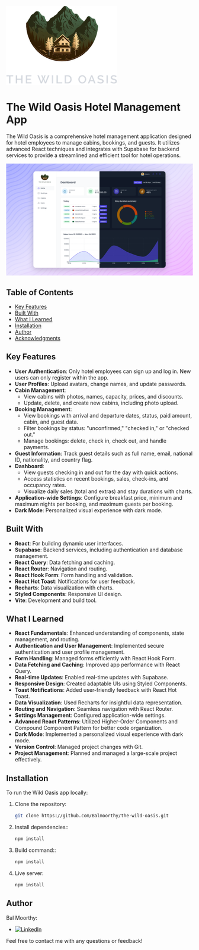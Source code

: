 ![Logo](./public/logo-dark.png)

# The Wild Oasis Hotel Management App

The Wild Oasis is a comprehensive hotel management application designed for hotel employees to manage cabins, bookings, and guests. It utilizes advanced React techniques and integrates with Supabase for backend services to provide a streamlined and efficient tool for hotel operations.

![Home Page](./public/thumbnail-preview.png)

## Table of Contents

- [Key Features](#key-features)
- [Built With](#built-with)
- [What I Learned](#what-i-learned)
- [Installation](#installation)
- [Author](#author)
- [Acknowledgments](#acknowledgments)

## Key Features

- **User Authentication**: Only hotel employees can sign up and log in. New users can only register within the app.
- **User Profiles**: Upload avatars, change names, and update passwords.
- **Cabin Management**:
  - View cabins with photos, names, capacity, prices, and discounts.
  - Update, delete, and create new cabins, including photo upload.
- **Booking Management**:
  - View bookings with arrival and departure dates, status, paid amount, cabin, and guest data.
  - Filter bookings by status: "unconfirmed," "checked in," or "checked out."
  - Manage bookings: delete, check in, check out, and handle payments.
- **Guest Information**: Track guest details such as full name, email, national ID, nationality, and country flag.
- **Dashboard**:
  - View guests checking in and out for the day with quick actions.
  - Access statistics on recent bookings, sales, check-ins, and occupancy rates.
  - Visualize daily sales (total and extras) and stay durations with charts.
- **Application-wide Settings**: Configure breakfast price, minimum and maximum nights per booking, and maximum guests per booking.
- **Dark Mode**: Personalized visual experience with dark mode.

## Built With

- **React**: For building dynamic user interfaces.
- **Supabase**: Backend services, including authentication and database management.
- **React Query**: Data fetching and caching.
- **React Router**: Navigation and routing.
- **React Hook Form**: Form handling and validation.
- **React Hot Toast**: Notifications for user feedback.
- **Recharts**: Data visualization with charts.
- **Styled Components**: Responsive UI design.
- **Vite**: Development and build tool.

## What I Learned

- **React Fundamentals**: Enhanced understanding of components, state management, and routing.
- **Authentication and User Management**: Implemented secure authentication and user profile management.
- **Form Handling**: Managed forms efficiently with React Hook Form.
- **Data Fetching and Caching**: Improved app performance with React Query.
- **Real-time Updates**: Enabled real-time updates with Supabase.
- **Responsive Design**: Created adaptable UIs using Styled Components.
- **Toast Notifications**: Added user-friendly feedback with React Hot Toast.
- **Data Visualization**: Used Recharts for insightful data representation.
- **Routing and Navigation**: Seamless navigation with React Router.
- **Settings Management**: Configured application-wide settings.
- **Advanced React Patterns**: Utilized Higher-Order Components and Compound Component Pattern for better code organization.
- **Dark Mode**: Implemented a personalized visual experience with dark mode.
- **Version Control**: Managed project changes with Git.
- **Project Management**: Planned and managed a large-scale project effectively.

## Installation

To run the Wild Oasis app locally:

1. Clone the repository:
   ```bash
   git clone https://github.com/Balmoorthy/the-wild-oasis.git
   ```
2. Install dependencies::
   ```bash
   npm install
   ```
3. Build command::
   ```bash
   npm install
   ```
4. Live server:
   ```bash
   npm install
   ```

## Author

Bal Moorthy:
- [![LinkedIn](https://img.shields.io/badge/LinkedIn-0077B5?style=for-the-badge&logo=linkedin&logoColor=white)](https://www.linkedin.com/in/bal-moorthy/)

Feel free to contact me with any questions or feedback!
